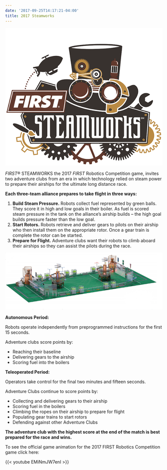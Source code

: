 ```yaml
---
date: '2017-09-25T14:17:21-04:00'
title: 2017 Steamworks
---
```


![first-stronghold-logo-color](first-steamworks-transparent-logo.png)

*FIRST*® STEAMWORKS the 2017 *FIRST* Robotics Competition game, invites two adventure clubs from an era in which technology relied on steam power to prepare their airships for the ultimate long distance race.

**Each three-team alliance prepares to take flight in three ways:**

1. **Build Steam Pressure.** Robots collect fuel represented by green balls. They score it in high and low goals in their boiler. As fuel is scored steam pressure in the tank on the alliance’s airship builds – the high goal builds pressure faster than the low goal.
2. **Start Rotors.** Robots retrieve and deliver gears to pilots on their airship who then install them on the appropriate rotor. Once a gear train is complete the rotor can be started.
3. **Prepare for Flight.** Adventure clubs want their robots to climb aboard their airships so they can assist the pilots during the race.

![first-stronghold-logo-color](steamworks.png)

**Autonomous Period:**

Robots operate independently from preprogrammed instructions for the first 15 seconds.

Adventure clubs score points by:

- Reaching their baseline
- Delivering gears to the airship
- Scoring fuel into the boilers

**Teleoperated Period:**

Operators take control for the final two minutes and fifteen seconds.

Adventure Clubs continue to score points by:

- Collecting and delivering gears to their airship
- Scoring fuel in the boilers
- Climbing the ropes on their airship to prepare for flight
- Populating gear trains to start rotors
- Defending against other Adventure Clubs

**The adventure club with the highest score at the end of the match is best prepared for the race and wins.**

To see the official game animation for the 2017 FIRST Robotics Competition game click here:

{{< youtube EMiNmJW7enI >}}

